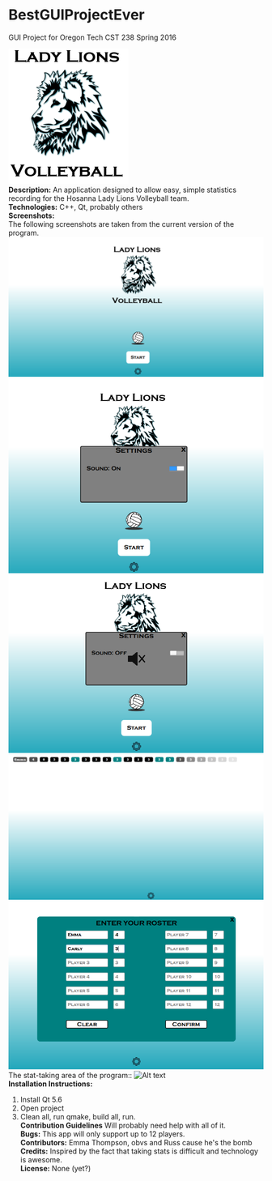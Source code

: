 # BestGUIProjectEver
GUI Project for Oregon Tech CST 238 Spring 2016 </br>

![Alt text](https://github.com/emma4thompson/BestGUIProjectEver/blob/master/logo2.png) </br>
<b>Description:</b> An application designed to allow easy, simple statistics recording for the Hosanna Lady Lions Volleyball team.</br>
<b>Technologies:</b> C++, Qt, probably others </br>
<b>Screenshots:</b> </br>
The following screenshots are taken from the current version of the program.</br>
![Alt text](https://github.com/emma4thompson/BestGUIProjectEver/blob/master/splash3.png) </br>
![Alt text](https://github.com/emma4thompson/BestGUIProjectEver/blob/master/splash4.png) </br>
![Alt text](https://github.com/emma4thompson/BestGUIProjectEver/blob/master/splash5.png) </br>
![Alt text](https://github.com/emma4thompson/BestGUIProjectEver/blob/master/splash6.png) </br>
![Alt text](https://github.com/emma4thompson/BestGUIProjectEver/blob/master/roster1.png) </br>
The stat-taking area of the program::
![Alt text](https://github.com/emma4thompson/BestGUIProjectEver/blob/master/stats1.jpeg) </br>
<b>Installation Instructions:</b>  
1. Install Qt 5.6 </br> 
2. Open project </br> 
3. Clean all, run qmake, build all, run.  </br>
<b>Contribution Guidelines</b> Will probably need help with all of it. </br>
<b>Bugs:</b> This app will only support up to 12 players.</br>
<b>Contributors:</b> Emma Thompson, obvs and Russ cause he's the bomb </br>
<b>Credits:</b> Inspired by the fact that taking stats is difficult and technology is awesome.</br>
<b>License:</b> None (yet?)</br>
